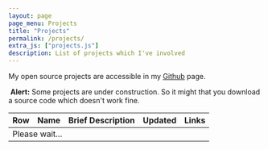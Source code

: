 ```yaml
---
layout: page
page_menu: Projects
title: "Projects"
permalink: /projects/
extra_js: ["projects.js"]
description: List of projects which I've involved
---
```

My open source projects are accessible in my <a alt="My Github page" target="_blank" href="https://github.com/mortezaipo">Github</a> page.

<div class="alert alert-warning">
  <i class="fa fa-exclamation-triangle"></i> &nbsp;<strong>Alert:</strong> Some projects are under construction. So it might that you download a source code which doesn't work fine.
</div>

<table class="table table-hover" id="projects_list">
  <thead>
    <th class="td-0 text-center">Row</th>
    <th class="td-2">Name</th>
    <th>Brief Description</th>
    <th class="td-1">Updated</th>                                    
    <th class="td-1">Links</th>
  </thead>
  <tbody>
    <tr id="load">
        <td colspan="5">Please wait... <i class="fa fa-spinner fa-pulse fa-fw"></i></td>    
    </tr>
  </tbody>
</table>
